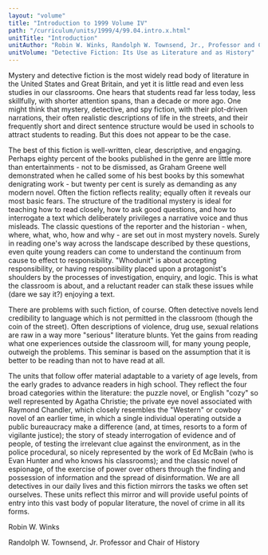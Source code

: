```yaml
---
layout: "volume"
title: "Introduction to 1999 Volume IV"
path: "/curriculum/units/1999/4/99.04.intro.x.html"
unitTitle: "Introduction"
unitAuthor: "Robin W. Winks, Randolph W. Townsend, Jr., Professor and Chair of History"
unitVolume: "Detective Fiction: Its Use as Literature and as History"
---
```

<body>
<p>
Mystery and detective fiction is the most widely read body of literature in the United States and Great Britain, and yet it is little read and even less studies in our classrooms.  One hears that students read far less today, less skillfully, with shorter attention spans, than a decade or more ago.  One might think that mystery, detective, and spy fiction, with their plot-driven narrations, their often realistic descriptions of life in the streets, and their frequently short and direct sentence structure would be used in schools to attract students to reading.  But this does not appear to be the case.
</p>
<p>
The best of this fiction is well-written, clear, descriptive, and engaging.  Perhaps eighty percent of the books published in the genre are little more than entertainments - not to be dismissed, as Graham Greene well demonstrated when he called some of his best books by this somewhat denigrating work - but twenty per cent is surely as demanding as any modern novel.  Often the fiction reflects reality; equally often it reveals our most basic fears.  The structure of the traditional mystery is ideal for teaching how to read closely, how to ask good questions, and how to interrogate a text which deliberately privileges a narrative voice and thus misleads.  The classic questions of the reporter and the historian - when, where, what, who, how and why - are set out in most mystery novels.  Surely in reading one's way across the landscape described by these questions, even quite young readers can come to understand the continuum from cause to effect to responsibility.  "Whodunit" is about accepting responsibility, or having responsibility placed upon a protagonist's shoulders by the processes of investigation, enquiry, and logic.  This is what the classroom is about, and a reluctant reader can stalk these issues while (dare we say it?) enjoying a text.
</p>
<p>
There are problems with such fiction, of course.  Often detective novels lend credibility to language which is not permitted in the classroom (though the coin of the street).  Often descriptions of violence, drug use, sexual relations are raw in a way more "serious" literature blunts.  Yet the gains from reading what one experiences outside the classroom will, for many young people, outweigh the problems.  This seminar is based on the assumption that it is better to be reading than not to have read at all.
</p>
<p>
The units that follow offer material adaptable to a variety of age levels, from the early grades to advance readers in high school.  They reflect the four broad categories within the literature:  the puzzle novel, or English "cozy" so well represented by Agatha Christie; the private eye novel associated with Raymond Chandler, which closely resembles the "Western" or cowboy novel of an earlier time, in which a single individual operating outside a public bureaucracy make a difference (and, at times, resorts to a form of vigilante justice); the story of steady interrogation of evidence and of people, of testing the irrelevant clue against the environment, as in the police procedural, so nicely represented by the work of Ed McBain (who is Evan Hunter and who knows his classrooms); and the classic novel of espionage, of the exercise of power over others through the finding and possession of information and the spread of disinformation.  We are all detectives in our daily lives and this fiction mirrors the tasks we often set ourselves.  These units reflect this mirror and will provide useful points of entry into this vast body of popular literature, the novel of crime in all its forms.
</p>
<p>
Robin W. Winks
</p>
<p>
Randolph W. Townsend, Jr. Professor and Chair of History
</p>
</body>
